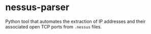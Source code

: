 # nessus-parser
Python tool that automates the extraction of IP addresses and their associated open TCP ports from `.nessus` files.
